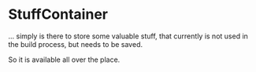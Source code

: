 StuffContainer
==============

... simply is there to store some valuable stuff, that currently is not used in the build process, but needs to be saved.

So it is available all over the place.
